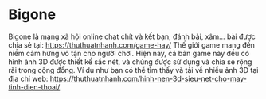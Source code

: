 Bigone
======

Bigone là mạng xã hội online chat chít và kết bạn, đánh bài, xâm... bài được chia sẻ tại: https://thuthuatnhanh.com/game-hay/
Thế giới game mang đến niềm cảm hứng vô tận cho người chơi.
Hiện nay, cá bản game này đều có hình ảnh 3D được thiết kế sắc nét, và chúng được sử dụng và chia sẻ rộng rãi trong cộng đồng. Ví dụ như bạn có thể tìm thấy và tải về nhiều ảnh 3D tại địa chỉ web: https://thuthuatnhanh.com/hinh-nen-3d-sieu-net-cho-may-tinh-dien-thoai/
